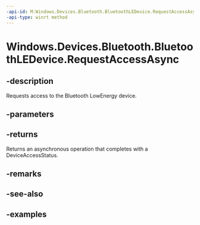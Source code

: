 ```yaml
---
-api-id: M:Windows.Devices.Bluetooth.BluetoothLEDevice.RequestAccessAsync
-api-type: winrt method
---
```


<!-- Method syntax.
public IAsyncOperation<DeviceAccessStatus> BluetoothLEDevice.RequestAccessAsync()
-->

# Windows.Devices.Bluetooth.BluetoothLEDevice.RequestAccessAsync

## -description
Requests access to the Bluetooth LowEnergy device.

## -parameters

## -returns
Returns an asynchronous operation that completes with a DeviceAccessStatus.

## -remarks

## -see-also

## -examples

